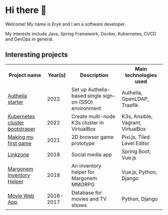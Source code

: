 # Hi there 👋

Welcome! My name is Eryk and I am a software developer.

My interests include Java, Spring Framework, Docker, Kubernetes, CI/CD and DevOps in general.

## Interesting projects

<table>
    <tr>
        <th>Project name</th>
        <th>Year(s)</th>
        <th>Description</th>
        <th>Main technologies used</th>
    </tr>
    <tr>
        <td><a href="https://github.com/erykio/authelia-starter">Authelia starter</a></td>
        <td>2022</td>
        <td>Set up Authelia-based single sign-on (SSO) environment</td>
        <td>Authelia, OpenLDAP, Traefik</td>
    </tr>
    <tr>
        <td><a href="https://github.com/erykio/k3s-virtualbox">Kubernetes cluster bootstraper</a></td>
        <td>2022</td>
        <td>Create multi-node K3s cluster in VirtualBox</td>
        <td>K3s, Ansible, Vagrant, VirtualBox</td>
    </tr>
    <tr>
        <td><a href="https://game.eryk.io/">Making my first game</a></td>
        <td>2021</td>
        <td>2D browser game prototype</td>
        <td>Pixi.js, Tiled Level Editor</td>
    </tr>
    <tr>
        <td><a href="https://github.com/erykio/linkzone">Linkzone</a></td>
        <td>2018</td>
        <td>Social media app</td>
        <td>Spring Boot, Vue.js</td>
    </tr>
    <tr>
        <td><a href="https://github.com/erykio/margonem-inventory-helper">Margonem Inventory Helper</a></td>
        <td>2018</td>
        <td>An inventory helper for Margonem MMORPG</td>
        <td>Vue.js, Python, Django</td>
    </tr>
    <tr>
        <td><a href="https://github.com/erykio/movie-website">Movie Web App</a></td>
        <td>2016-2017</td>
        <td>Database for movies and TV shows</td>
        <td>Python, Django</td>
    </tr>
</table>
